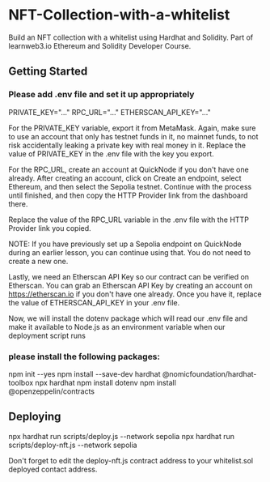 # NFT-Collection-with-a-whitelist
Build an NFT collection with a whitelist using Hardhat and Solidity. Part of learnweb3.io Ethereum and Solidity Developer Course.

## Getting Started
### Please add .env file and set it up appropriately
PRIVATE_KEY="..."
RPC_URL="..."
ETHERSCAN_API_KEY="..."

For the PRIVATE_KEY variable, export it from MetaMask. Again, make sure to use an account that only has testnet funds in it, no mainnet funds, to not risk accidentally leaking a private key with real money in it. Replace the value of PRIVATE_KEY in the .env file with the key you export.

For the RPC_URL, create an account at QuickNode if you don't have one already. After creating an account, click on Create an endpoint, select Ethereum, and then select the Sepolia testnet. Continue with the process until finished, and then copy the HTTP Provider link from the dashboard there.

Replace the value of the RPC_URL variable in the .env file with the HTTP Provider link you copied.

NOTE: If you have previously set up a Sepolia endpoint on QuickNode during an earlier lesson, you can continue using that. You do not need to create a new one.

Lastly, we need an Etherscan API Key so our contract can be verified on Etherscan. You can grab an Etherscan API Key by creating an account on https://etherscan.io if you don't have one already. Once you have it, replace the value of ETHERSCAN_API_KEY in your .env file.

Now, we will install the dotenv package which will read our .env file and make it available to Node.js as an environment variable when our deployment script runs
### please install the following packages:
npm init --yes
npm install --save-dev hardhat @nomicfoundation/hardhat-toolbox
npx hardhat
npm install dotenv
npm install @openzeppelin/contracts


## Deploying
npx hardhat run scripts/deploy.js --network sepolia
npx hardhat run scripts/deploy-nft.js --network sepolia

Don't forget to edit the deploy-nft.js contract address to your whitelist.sol deployed contact address.